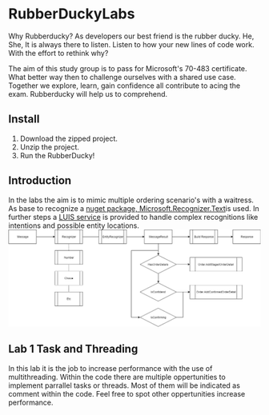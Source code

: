 # RubberDuckyLabs

Why Rubberducky? As developers our best friend is the rubber ducky. He, She, It is always there to listen. Listen to how your new lines of code work. With the effort to rethink why? 

The aim of this study group is to pass for Microsoft's 70-483 certificate. What better way then to challenge ourselves with a shared use case. Together we explore, learn, gain confidence all contribute to acing the exam. Rubberducky will help us to comprehend.

## Install

1. Download the zipped project.
2. Unzip the project.
3. Run the RubberDucky!

## Introduction

In the labs the aim is to mimic multiple ordering scenario's with a waitress. As base to recognize a [nuget package, Microsoft.Recognizer.Text](https://github.com/Microsoft/Recognizers-Text)is used. In further steps a [LUIS service](https://eu.luis.ai/home) is provided to handle complex recognitions like intentions and possible entity locations.
![Main Message Flow](Labs/Images/MainMesageFlow.png)

## Lab 1 Task and Threading

In this lab it is the job to increase performance with the use of multithreading. 
Within the code there are multiple oppertunities to implement parrallel tasks or threads. 
Most of them will be indicated as comment within the code. Feel free to spot other oppertunities increase performance.